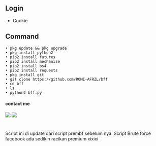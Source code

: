 ## Login
- Cookie 
## Command
````
• pkg update && pkg upgrade 
• pkg install python2 
• pip2 install futures 
• pip2 install mechanize 
• pip2 install bs4 
• pip2 install requests 
• pkg install git 
• git clone https://github.com/ROMI-AFRZL/bff 
• cd bff 
• ls 
• python2 bff.py
````
#### contact me
[![](https://img.shields.io/badge/Facebook-blue?logo=Facebook&logoColor=blue&labelColor=white)](https://www.facebook.com/romi.rizal.58)
[![](https://img.shields.io/badge/Whatsapp-CHAT-red?logo=Whatsapp&logoColor=Brightgreen&labelColor=white)](https://wa.me/6282371648186?text=Asalamualaikum+bang)
#
Script ini di update dari script prembf sebelum nya. Script Brute force facebook ada sedikin racikan premium xixixi
#
